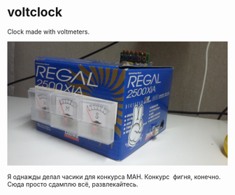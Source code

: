 # voltclock
Clock made with voltmeters.

![](./img/overview.jpg)

Я однажды делал часики для конкурса МАН. Конкурс ­ фигня, конечно. Сюда просто
сдамплю всё, развлекайтесь.

